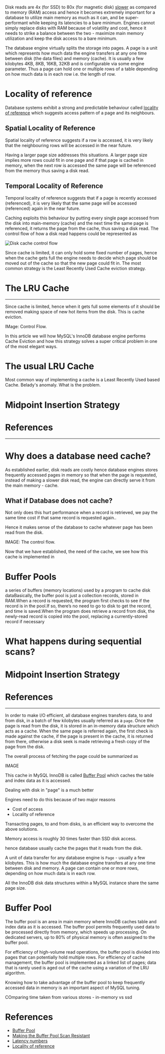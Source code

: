 Disk reads are 4x (for SSD) to 80x (for magnetic disk) [slower](https://gist.github.com/hellerbarde/2843375) as compared to memory (RAM) access and hence it becomes extremely important for a database to utilize main memory as much as it can, and be super-performant while keeping its latencies to a bare minimum. Engines cannot simply replace disks with RAM because of volatility and cost, hence it needs to strike a balance between the two - maximize main memory utilization and keep the disk access to a bare minimum.

The database engine virtually splits the storage into pages. A page is a unit which represents how much data the engine transfers at any one time between disk (the data files) and memory (cache). It is usually a few kilobytes 4KB, 8KB, 16KB, 32KB and is configurable via some engine parameter. Thus a page can hold one or multiple rows of a table depending on how much data is in each row i.e. the length of row.

# Locality of reference
Database systems exhibit a strong and predictable behaviour called [locality of reference](https://en.wikipedia.org/wiki/Locality_of_reference) which suggests access pattern of a page and its neighbours.

## Spatial Locality of Reference
Spatial locality of reference suggests if a row is accessed, it is very likely that the neighbouring rows will be accessed in the near future.

Having a larger page size addresses this situations. A larger page size implies more rows could fit in one page and if that page is cached in memory, when the next row is accessed the same page will be referenced from the memory thus saving a disk read.

## Temporal Locality of Reference
Temporal locality of reference suggests that if a page is recently accessed (referenced), it is very likely that the same page will be accessed (referenced) again in the near future.

Caching exploits this behaviour by putting every single page accessed from the disk into main-memory (cache) and the next time the same page is referenced, it returns the page from the cache, thus saving a disk read. The control flow of how a disk read happens could be represented as

![Disk cache control flow](https://user-images.githubusercontent.com/4745789/80286130-45b2e080-8747-11ea-9ea7-0fcb3235d809.png)

Since cache is limited, it can only hold some fixed number of pages, hence when the cache gets full the engine needs to decide which page should be moved out of the cache so that the new page could fit in. The most common strategy is the Least Recently Used Cache eviction strategy.

# The LRU Cache

---

Since cache is limited, hence when it gets full some elements of it should be removed making space of new hot items from the disk. This is cache eviction.

IMage: Control Flow.

In this article we will how MySQL's InnoDB database engine performs Cache Eviction and how this strategy solves a super critical problem in one of the most elegant ways.

# The usual LRU Cache

Most common way of implementing a cache is a Least Recently Used based Cache.
Belady's anomaly.
What is the problem.

# Midpoint Insertion Strategy

# References



-------------------------------

# Why does a database need cache?
As established earlier, disk reads are costly hence database engines stores frequently accessed pages in memory so that when the page is requested, instead of making a slower disk read, the engine can directly serve it from the main memory - cache.

## What if Database does not cache?
Not only does this hurt performance when a record is retrieved, we pay the same time cost if that same record is requested again..

Hence it makes sense of the database to cache whatever page has been read from the disk.

IMAGE: The control flow.

Now that we have established, the need of the cache, we see how this cache is implemented in 

# Buffer Pools
a series of buffers (memory locations) used by a program to cache disk dataBasically, the buffer pool is just a collection records, stored in RAM.When a record is requested, the program first checks to see if the record is in the pool.If so, there’s no need to go to disk to get the record, and time is saved.When the program does retrieve a record from disk, the newly-read record is copied into the pool, replacing a currently-stored record if necessary

# What happens during sequential scans?

# Midpoint Insertion Strategy

# References

---


In order to make I/O efficient, all database engines transfers data, to and from disk, in a batch of few kilobytes usually referred as a `page`. Once the page is read from the disk, it is stored in an in-memory data structure which acts as a cache. When the same page is referred again, the first check is made against the cache, if the page is present in the cache, it is returned from there, otherwise a disk seek is made retrieving a fresh copy of the page from the disk.

The overall process of fetching the page could be summarized as

IMAGE

This cache in MySQL InnoDB is called [Buffer Pool](https://dev.mysql.com/doc/refman/8.0/en/innodb-buffer-pool.html) which caches the table and index data as it is accessed.


Dealing with disk in "page" is a much better 


Engines need to do this because of two major reasons

 - Cost of access
 - Locality of reference

Transacting pages, to and from disks, is an efficient way to overcome the above solutions.


Memory access is roughly 30 times faster than SSD disk access.

hence database usually cache the pages that it reads from the disk.

A unit of data transfer for any database engine is `Page` - usually a few kilobytes. This is how much the database engine transfers at any one time between disk and memory. A page can contain one or more rows, depending on how much data is in each row.

All the InnoDB disk data structures within a MySQL instance share the same page size. 



# Buffer Pool
The buffer pool is an area in main memory where InnoDB caches table and index data as it is accessed. The buffer pool permits frequently used data to be processed directly from memory, which speeds up processing. On dedicated servers, up to 80% of physical memory is often assigned to the buffer pool.

For efficiency of high-volume read operations, the buffer pool is divided into pages that can potentially hold multiple rows. For efficiency of cache management, the buffer pool is implemented as a linked list of pages; data that is rarely used is aged out of the cache using a variation of the LRU algorithm.

Knowing how to take advantage of the buffer pool to keep frequently accessed data in memory is an important aspect of MySQL tuning. 



COmparing time taken from various stores - in-memory vs ssd


# References

 - [Buffer Pool](https://dev.mysql.com/doc/refman/8.0/en/innodb-buffer-pool.html)
 - [Making the Buffer Pool Scan Resistant](https://dev.mysql.com/doc/refman/8.0/en/innodb-performance-midpoint_insertion.html)
 - [Latency numbers](https://gist.github.com/hellerbarde/2843375)
 - [Locality of reference](https://en.wikipedia.org/wiki/Locality_of_reference)

